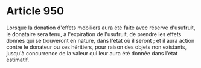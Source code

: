# Article 950

Lorsque la donation d'effets mobiliers aura été faite avec réserve d'usufruit, le donataire sera tenu, à l'expiration de l'usufruit, de prendre les effets donnés qui se trouveront en nature, dans l'état où il seront ; et il aura action contre le donateur ou ses héritiers, pour raison des objets non existants, jusqu'à concurrence de la valeur qui leur aura été donnée dans l'état estimatif.
